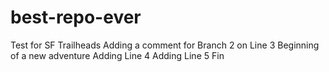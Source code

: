 # best-repo-ever
Test for SF Trailheads
Adding a comment for Branch 2 on Line 3
Beginning of a new adventure
Adding Line 4
Adding Line 5
Fin

